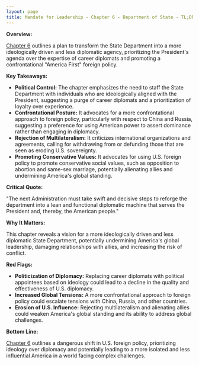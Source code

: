 ```yaml
---
layout: page
title: Mandate for Leadership - Chapter 6 - Department of State - TL;DR
---
```


**Overview:**

[Chapter 6](../../documents/project_2025_chapters/chapter_6.pdf) outlines a plan to transform the State Department into a more ideologically driven and less diplomatic agency, prioritizing the President's agenda over the expertise of career diplomats and promoting a confrontational "America First" foreign policy.

**Key Takeaways:**

* **Political Control:** The chapter emphasizes the need to staff the State Department with individuals who are ideologically aligned with the President, suggesting a purge of career diplomats and a prioritization of loyalty over experience.
* **Confrontational Posture:** It advocates for a more confrontational approach to foreign policy, particularly with respect to China and Russia, suggesting a preference for using American power to assert dominance rather than engaging in diplomacy.
* **Rejection of Multilateralism:** It criticizes international organizations and agreements, calling for withdrawing from or defunding those that are seen as eroding U.S. sovereignty.
* **Promoting Conservative Values:** It advocates for using U.S. foreign policy to promote conservative social values, such as opposition to abortion and same-sex marriage, potentially alienating allies and undermining America's global standing.

**Critical Quote:**

"The next Administration must take swift and decisive steps to reforge the department into a lean and functional diplomatic machine that serves the President and, thereby, the American people."

**Why It Matters:**

This chapter reveals a vision for a more ideologically driven and less diplomatic State Department, potentially undermining America's global leadership, damaging relationships with allies, and increasing the risk of conflict.

**Red Flags:**

* **Politicization of Diplomacy:**  Replacing career diplomats with political appointees based on ideology could lead to a decline in the quality and effectiveness of U.S. diplomacy.
* **Increased Global Tensions:**  A more confrontational approach to foreign policy could escalate tensions with China, Russia, and other countries.
* **Erosion of U.S. Influence:**  Rejecting multilateralism and alienating allies could weaken America's global standing and its ability to address global challenges.

**Bottom Line:**

[Chapter 6](../../documents/project_2025_chapters/chapter_6.pdf) outlines a dangerous shift in U.S. foreign policy, prioritizing ideology over diplomacy and potentially leading to a more isolated and less influential America in a world facing complex challenges. 
